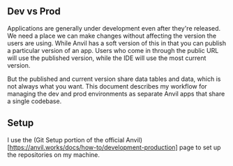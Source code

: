 ## Dev vs Prod

Applications are generally under development even after they're released.  We need a place we can make changes without affecting the version the users are using.  While Anvil has a soft version of this in that you can publish a particular version of an app.  Users who come in through the public URL will use the published version, while the IDE will use the most current version.  

But the published and current version share data tables and data, which is not always what you want.  This document describes my workflow for managing the dev and prod environments as separate Anvil apps that share a single codebase.

## Setup

I use the (Git Setup portion of the official Anvil)[https://anvil.works/docs/how-to/development-production] page to set up the repositories on my machine.
